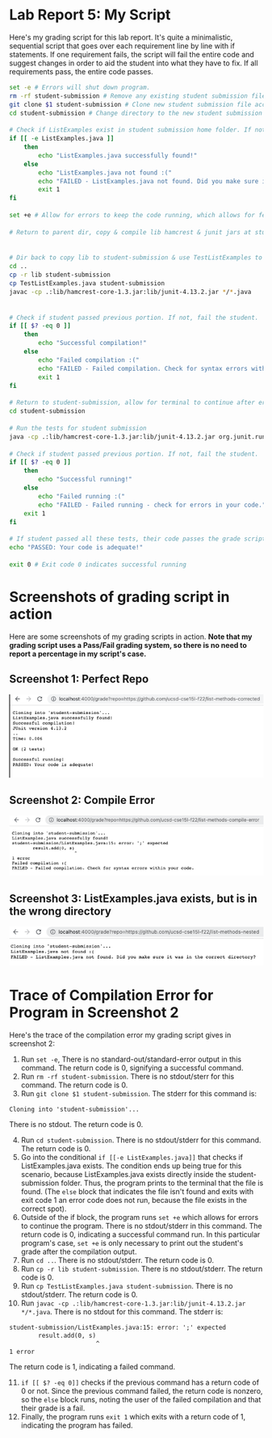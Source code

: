 # Lab Report 5: My Script
Here's my grading script for this lab report. It's quite a minimalistic, sequential script that goes over each requirement line by line with if statements. If one requirement fails, the script will fail the entire code and suggest changes in order to aid the student into what they have to fix. If all requirements pass, the entire code passes. 

```bash
set -e # Errors will shut down program.
rm -rf student-submission # Remove any existing student submission file that was previously graded
git clone $1 student-submission # Clone new student submission file accepting 1 parameter (Github link)
cd student-submission # Change directory to the new student submission folder

# Check if ListExamples exist in student submission home folder. If not, fail the student.
if [[ -e ListExamples.java ]]
	then
		echo "ListExamples.java successfully found!"
	else
		echo "ListExamples.java not found :("
		echo "FAILED - ListExamples.java not found. Did you make sure it was in the correct directory?"
		exit 1
fi

set +e # Allow for errors to keep the code running, which allows for feedback through echo  

# Return to parent dir, copy & compile lib hamcrest & junit jars at student-submission


# Dir back to copy lib to student-submission & use TestListExamples to run tests on the submission
cd .. 
cp -r lib student-submission
cp TestListExamples.java student-submission
javac -cp .:lib/hamcrest-core-1.3.jar:lib/junit-4.13.2.jar */*.java


# Check if student passed previous portion. If not, fail the student.
if [[ $? -eq 0 ]]
	then 
		echo "Successful compilation!"
	else
		echo "Failed compilation :("
		echo "FAILED - Failed compilation. Check for syntax errors within your code."
		exit 1
fi

# Return to student-submission, allow for terminal to continue after errors to let terminal output pass/fail grade
cd student-submission

# Run the tests for student submission
java -cp .:lib/hamcrest-core-1.3.jar:lib/junit-4.13.2.jar org.junit.runner.JUnitCore TestListExamples

# Check if student passed previous portion. If not, fail the student.
if [[ $? -eq 0 ]]
	then 
		echo "Successful running!"
	else
		echo "Failed running :("
		echo "FAILED - Failed running - check for errors in your code."
	exit 1
fi

# If student passed all these tests, their code passes the grade script
echo "PASSED: Your code is adequate!"

exit 0 # Exit code 0 indicates successful running
```

# Screenshots of grading script in action

Here are some screenshots of my grading scripts in action. **Note that my grading script uses a Pass/Fail grading system, so there is no need to report a percentage in my script's case.** 

## Screenshot 1: Perfect Repo
![](Pasted%20image%2020221120090517.png)

## Screenshot 2: Compile Error
![](Pasted%20image%2020221120090950.png)

## Screenshot 3: ListExamples.java exists, but is in the wrong directory
![](Pasted%20image%2020221120091043.png)

# Trace of Compilation Error for Program in Screenshot 2

Here's the trace of the compilation error my grading script gives in screenshot 2:

1. Run ```set -e```,  There is no standard-out/standard-error output in this command. The return code is 0, signifying a successful command.
2. Run ```rm -rf student-submission```. There is no stdout/sterr for this command. The return code is 0.
3. Run ```git clone $1 student-submission```. The stderr for this command is: 

```
Cloning into 'student-submission'...
``` 

There is no stdout. The return code is 0.

4. Run ```cd student-submission```. There is no stdout/stderr for this command. The return code is 0.
5. Go into the conditional ```if [[-e ListExamples.java]]``` that checks if ListExamples.java exists. The condition ends up being true for this scenario, because ListExamples.java exists directly inside the student-submission folder. Thus, the program prints to the terminal that the file is found. (The ```else``` block that indicates the file isn't found and exits with exit code 1 an error code does not run, because the file exists in the correct spot).
6. Outside of the if block, the program runs ```set +e``` which allows for errors to continue the program. There is no stdout/stderr in this command. The return code is 0, indicating a successful command run. In this particular program's case, ```set +e``` is only necessary to print out the student's grade after the compilation output.
7.  Run ```cd ..```. There is no stdout/stderr. The return code is 0.
8. Run ```cp -r lib student-submission```. There is no stdout/stderr. The return code is 0.
9. Run ```cp TestListExamples.java student-submission```. There is no stdout/stderr. The return code is 0.
10. Run ```javac -cp .:lib/hamcrest-core-1.3.jar:lib/junit-4.13.2.jar */*.java```. There is no stdout for this command. The stderr is:

```
student-submission/ListExamples.java:15: error: ';' expected
        result.add(0, s)
                        ^
1 error
```

The return code is 1, indicating a failed command.

11. ```if [[ $? -eq 0]]``` checks if the previous command has a return code of 0 or not. Since the previous command failed, the return code is nonzero, so the ```else``` block runs, noting the user of the failed compilation and that their grade is a fail.
12. Finally, the program runs ```exit 1``` which exits with a return code of 1, indicating the program has failed.